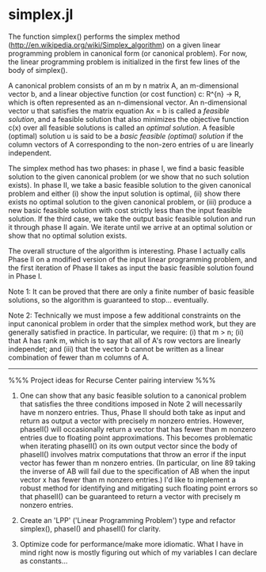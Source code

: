 # simplex.jl
The function simplex() performs the simplex method (http://en.wikipedia.org/wiki/Simplex_algorithm) on a given linear programming problem in canonical form (or canonical problem). For now, the linear programming problem is initialized in the first few lines of the body of simplex(). 

A canonical problem consists of an m by n matrix A, an m-dimensional vector b, and a linear objective function (or cost function) c: R^{n} -> R, which is often represented as an n-dimensional vector. An n-dimensional vector u that satisfies the matrix equation Ax = b is called a *feasible solution*, and a feasible solution that also minimizes the objective function c(x) over all feasible solutions is called an *optimal solution*. A feasible (optimal) solution u is said to be a *basic feasible (optimal) solution* if the column vectors of A corresponding to the non-zero entries of u are linearly independent. 

The simplex method has two phases: in phase I, we find a basic feasible solution to the given canonical problem (or we show that no such solution exists). In phase II, we take a basic feasible solution to the given canonical problem and either (i) show the input solution is optimal, (ii) show there exists no optimal solution to the given canonical problem, or (iii) produce a new basic feasible solution with cost strictly less than the input feasible solution. If the third case, we take the output basic feasible solution and run it through phase II again. We iterate until we arrive at an optimal solution or show that no optimal solution exists.

The overall structure of the algorithm is interesting. Phase I actually calls Phase II on a modified version of the input linear programming problem, and the first iteration of Phase II takes as input the basic feasible solution found in Phase I. 

Note 1: It can be proved that there are only a finite number of basic feasible solutions, so the algorithm is guaranteed to stop... eventually.

Note 2: Technically we must impose a few additional constraints on the input canonical problem in order that the simplex method work, but they are generally satisfied in practice. In particular, we require: (i) that m > n; (ii) that A has rank m, which is to say that all of A's row vectors are linearly independet; and (iii) that the vector b cannot be written as a linear combination of fewer than m columns of A.

-----

%%%  Project ideas for Recurse Center pairing interview  %%% 

1.  One can show that any basic feasible solution to a canonical problem that satisfies the three conditions imposed in Note 2 will necessarily have m nonzero entries. Thus, Phase II should both take as input and return as output a vector with precisely m nonzero entries. However, phaseII() will occasionally return a vector that has fewer than m nonzero entries due to floating point approximations. This becomes problematic when iterating phaseII() on its own output vector since the body of phaseII() involves matrix computations that throw an error if the input vector has fewer than m nonzero entries. (In particular, on line 89 taking the inverse of AB will fail due to the specification of AB when the input vector x has fewer than m nonzero entries.) I'd like to implement a robust method for identifying and mitigating such floating point errors so that phaseII() can be guaranteed to return a vector with precisely m nonzero entries.

2.  Create an 'LPP' ('Linear Programming Problem') type and refactor simplex(), phaseI() and phaseII() for clarity.

3.  Optimize code for performance/make more idiomatic. What I have in mind right now is mostly figuring out which of my variables I can declare as constants...
